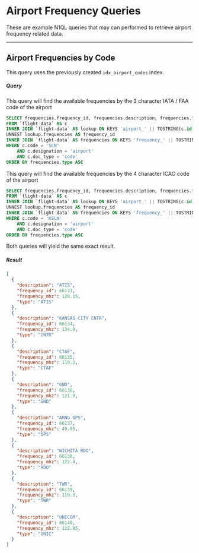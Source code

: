 # Airport Frequency Queries

These are example N1QL queries that may can performed to retrieve airport frequency related data.

---

## Airport Frequencies by Code

This query uses the previously created `idx_airport_codes` index.

##### Query 

This query will find the available frequencies by the 3 character IATA / FAA code of the airport

```sql
SELECT frequencies.frequency_id, frequencies.description, frequencies.frequency_mhz, frequencies.type
FROM `flight-data` AS c
INNER JOIN `flight-data` AS lookup ON KEYS 'airport_' || TOSTRING(c.id) || '_frequencies'
UNNEST lookup.frequencies AS frequency_id
INNER JOIN `flight-data` AS frequencies ON KEYS 'frequency_' || TOSTRING(frequency_id)
WHERE c.code = 'SLN'
    AND c.designation = 'airport'
    AND c.doc_type = 'code'
ORDER BY frequencies.type ASC
```

This query will find the available frequencies by the 4 character ICAO code of the airport

```sql
SELECT frequencies.frequency_id, frequencies.description, frequencies.frequency_mhz, frequencies.type
FROM `flight-data` AS c
INNER JOIN `flight-data` AS lookup ON KEYS 'airport_' || TOSTRING(c.id) || '_frequencies'
UNNEST lookup.frequencies AS frequency_id
INNER JOIN `flight-data` AS frequencies ON KEYS 'frequency_' || TOSTRING(frequency_id)
WHERE c.code = 'KSLN'
    AND c.designation = 'airport'
    AND c.doc_type = 'code'
ORDER BY frequencies.type ASC
```

Both queries will yield the same exact result.

##### Result

```json
[
  {
    "description": "ATIS",
    "frequency_id": 66133,
    "frequency_mhz": 120.15,
    "type": "ATIS"
  },
  {
    "description": "KANSAS CITY CNTR",
    "frequency_id": 66134,
    "frequency_mhz": 134.9,
    "type": "CNTR"
  },
  {
    "description": "CTAF",
    "frequency_id": 66135,
    "frequency_mhz": 119.3,
    "type": "CTAF"
  },
  {
    "description": "GND",
    "frequency_id": 66136,
    "frequency_mhz": 121.9,
    "type": "GND"
  },
  {
    "description": "ARNG OPS",
    "frequency_id": 66137,
    "frequency_mhz": 49.95,
    "type": "OPS"
  },
  {
    "description": "WICHITA RDO",
    "frequency_id": 66138,
    "frequency_mhz": 122.4,
    "type": "RDO"
  },
  {
    "description": "TWR",
    "frequency_id": 66139,
    "frequency_mhz": 119.3,
    "type": "TWR"
  },
  {
    "description": "UNICOM",
    "frequency_id": 66140,
    "frequency_mhz": 122.95,
    "type": "UNIC"
  }
]
```